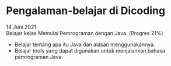 Pengalaman-belajar di Dicoding
==

14 Juni 2021<br>
Belajar kelas Memulai Pemrograman dengan Java. (Progres 21%)<br>
* Belajar tentang apa itu Java dan alasan menggunakannya.
* Belajar tools yang dapat digunakan untuk menjalankan bahasa pemrograman Java.
